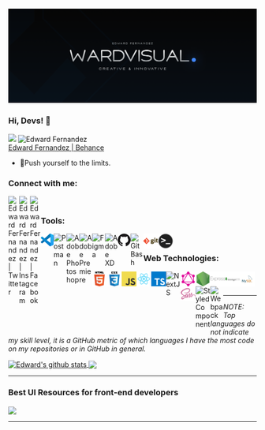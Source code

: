 [<img src="./assets/wardvisual_banner.jpg">](https://www.behance.net/wardvisual)

### Hi, Devs! 👋

[![](https://img.shields.io/badge/Gmail-wardvisual@gmail.com-red)](mailto:wardvisual@gmail.com)
<img src="https://komarev.com/ghpvc/?username=your-github-wardvisual&style=flat-square" alt="Edward Fernandez" />
<br />
[Edward Fernandez | Behance][website]

- 💠Push yourself to the limits.

### Connect with me:

[<img align="left" alt="Edward Fernandez | Twitter" width="22px" src="https://cdn.jsdelivr.net/npm/simple-icons@v3/icons/twitter.svg" />][twitter]
[<img align="left" alt="Edward Fernandez | Instagram" width="22px" src="https://cdn.jsdelivr.net/npm/simple-icons@v3/icons/instagram.svg" />][instagram]
[<img align="left" alt="Edward Fernandez | Facebook" width="22px" src="https://cdn.jsdelivr.net/npm/simple-icons@v3/icons/facebook.svg" />][facebook]

<br />

### Tools:

<img align="left" alt="Visual Studio Code" width="26px" src="https://raw.githubusercontent.com/github/explore/80688e429a7d4ef2fca1e82350fe8e3517d3494d/topics/visual-studio-code/visual-studio-code.png" />
<img align="left" alt="Postman" width="26px" src="https://seeklogo.com/images/P/postman-logo-F43375A2EB-seeklogo.com.png" />
<img align="left" alt="Adobe Photoshop" width="26px" src="https://www.photoshop.com/en/images/apps/photoshop.png" />
<img align="left" alt="Adobe Premiere" width="26px" src="https://upload.wikimedia.org/wikipedia/commons/thumb/4/40/Adobe_Premiere_Pro_CC_icon.svg/512px-Adobe_Premiere_Pro_CC_icon.svg.png" />
<img align="left" alt="Figma" width="26px" src="https://cdn.sanity.io/images/599r6htc/production/46a76c802176eb17b04e12108de7e7e0f3736dc6-1024x1024.png?w=670&h=670&q=75&fit=max&auto=format" />
<img align="left" alt="Adobe XD" width="26px" src="https://upload.wikimedia.org/wikipedia/commons/thumb/c/c2/Adobe_XD_CC_icon.svg/1200px-Adobe_XD_CC_icon.svg.png" />
<img align="left" alt="Github" width="26px" src="https://raw.githubusercontent.com/github/explore/78df643247d429f6cc873026c0622819ad797942/topics/github/github.png" />
<img align="left" alt="Git Bash" width="26px" src="https://miro.medium.com/max/325/0*tTvqxZBtyiDw3vVw.png" />
<img align="left" alt="Git" width="30px" src="https://raw.githubusercontent.com/github/explore/80688e429a7d4ef2fca1e82350fe8e3517d3494d/topics/git/git.png" />
<img align="left" alt="Terminal" width="30px" src="https://raw.githubusercontent.com/github/explore/80688e429a7d4ef2fca1e82350fe8e3517d3494d/topics/terminal/terminal.png" />

<br />

### Web Technologies:

<img align="left" alt="HTML5" width="30px" src="https://raw.githubusercontent.com/github/explore/80688e429a7d4ef2fca1e82350fe8e3517d3494d/topics/html/html.png" />
<img align="left" alt="CSS3" width="30px" src="https://raw.githubusercontent.com/github/explore/80688e429a7d4ef2fca1e82350fe8e3517d3494d/topics/css/css.png" />
<img align="left" alt="Vanilla JavaScript" width="30px" src="https://raw.githubusercontent.com/github/explore/80688e429a7d4ef2fca1e82350fe8e3517d3494d/topics/javascript/javascript.png" />
<img align="left" alt="ReactJS" width="30px" src="https://raw.githubusercontent.com/github/explore/80688e429a7d4ef2fca1e82350fe8e3517d3494d/topics/react/react.png" />
<img align="left" alt="TypeScript" width="30px" src="https://raw.githubusercontent.com/github/explore/80688e429a7d4ef2fca1e82350fe8e3517d3494d/topics/typescript/typescript.png" />
<img align="left" alt="NextJS" width="30px" src="https://upload.wikimedia.org/wikipedia/commons/8/8e/Nextjs-logo.svg" />
<img align="left" alt="GraphQL" width="30px" src="https://raw.githubusercontent.com/github/explore/5c058a388828bb5fde0bcafd4bc867b5bb3f26f3/topics/graphql/graphql.png" />
<img align="left" alt="NodeJs" width="30px" src="https://raw.githubusercontent.com/github/explore/80688e429a7d4ef2fca1e82350fe8e3517d3494d/topics/nodejs/nodejs.png" />
<img align="left" alt="ExpressJS" width="30px" src="https://raw.githubusercontent.com/github/explore/80688e429a7d4ef2fca1e82350fe8e3517d3494d/topics/express/express.png" />
<img align="left" alt="MongoDB" width="30px" src="https://raw.githubusercontent.com/github/explore/80688e429a7d4ef2fca1e82350fe8e3517d3494d/topics/mongodb/mongodb.png" />
<img align="left" alt="MySQL" width="30px" src="https://raw.githubusercontent.com/github/explore/80688e429a7d4ef2fca1e82350fe8e3517d3494d/topics/mysql/mysql.png" />
<img align="left" alt="SASS" width="30px" src="https://raw.githubusercontent.com/github/explore/80688e429a7d4ef2fca1e82350fe8e3517d3494d/topics/sass/sass.png" />
<img align="left" alt="Styled Component" width="30px" src="https://styled-components.com/atom.png" />
<img align="left" alt="Webpack" width="26px" src="https://seeklogo.com/images/W/webpack-logo-9E66EE203A-seeklogo.com.png" />

<!--
<img align="left" alt="Inertia" width="26px" src="https://avatars0.githubusercontent.com/u/47703742?s=280&v=4" />
<img align="left" alt="node.js" width="26px" src="https://raw.githubusercontent.com/github/explore/80688e429a7d4ef2fca1e82350fe8e3517d3494d/topics/nodejs/nodejs.png" />
<img align="left" alt="SQL" width="26px" src="https://raw.githubusercontent.com/github/explore/80688e429a7d4ef2fca1e82350fe8e3517d3494d/topics/sql/sql.png" />
-->

<!-- <img align="left" alt="React" width="26px" src="https://raw.githubusercontent.com/github/explore/80688e429a7d4ef2fca1e82350fe8e3517d3494d/topics/react/react.png" /> -->
<!-- <img align="left" alt="Gatsby" width="26px" src="https://raw.githubusercontent.com/github/explore/e94815998e4e0713912fed477a1f346ec04c3da2/topics/gatsby/gatsby.png" />webdevplaylist -->
<!-- <img align="left" alt="GraphQL" width="26px" src="https://raw.githubusercontent.com/github/explore/80688e429a7d4ef2fca1e82350fe8e3517d3494d/topics/graphql/graphql.png" />-->
<!-- <img align="left" alt="Deno" width="26px" src="https://raw.githubusercontent.com/github/explore/361e2821e2dea67711cde99c9c40ed357061cf27/topics/deno/deno.png" />webdevplaylist -->
<!-- <img align="left" alt="MongoDB" width="26px" src="https://raw.githubusercontent.com/github/explore/80688e429a7d4ef2fca1e82350fe8e3517d3494d/topics/mongodb/mongodb.png" />-->

<br />
<br />

---

<!-- STAT THEMES (buefy, algolia, nightowl, dracula, vue, dark, onedark, prussian, radical, tokyonight) -->

_NOTE: Top languages do not indicate my skill level, it is a GitHub metric of which languages I have the most code on my repositories or in GitHub in general._

<a href="https://github.com/wardvisual?tab=repositories">
  <img align="center" src="https://github-readme-stats.vercel.app/api?username=wardvisual&show_icons=true&include_all_commits=true&theme=radical" alt="Edward's github stats" />
</a>
<a href="https://github.com/wardvisual?tab=repositories">
  <img align="center" src="https://github-readme-stats.vercel.app/api/top-langs/?username=wardvisual&layout=compact&theme=radical" />
</a>

---

### Best UI Resources for front-end developers

<a href="https://github.com/bradtraversy/design-resources-for-developers#html--css-templates">
  <img align="center" src="https://www.teachsecondary.com/images/uploads/6-digital-resources.jpg" height="200" />
</a>

---

[website]: https://www.behance.net/wardvisual
[twitter]: https://twitter.com/wardvisual
[instagram]: https://www.instagram.com/wardvisual/
[facebook]: https://www.facebook.com/wardvisual
